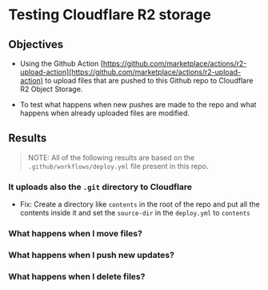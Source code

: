 # Testing Cloudflare R2 storage

## Objectives

- Using the Github Action [https://github.com/marketplace/actions/r2-upload-action](https://github.com/marketplace/actions/r2-upload-action) to upload files that are pushed to this Github repo to Cloudflare R2 Object Storage.

- To test what happens when new pushes are made to the repo and what happens when already uploaded files are modified.

## Results

> NOTE: All of the following results are based on the `.github/workflows/deploy.yml` file present in this repo.

### It uploads also the `.git` directory to Cloudflare

- Fix: Create a directory like `contents` in the root of the repo and put all the contents inside it and set the `source-dir` in the `deploy.yml` to `contents`

### What happens when I move files?

### What happens when I push new updates?

### What happens when I delete files?
